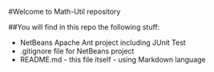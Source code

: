 #Welcome to Math-Util repository

##You will find in this repo the following stuff:

* NetBeans Apache Ant project including JUnit Test
* .gitignore file for NetBeans project
* README.md - this file itself - using Markdown language
